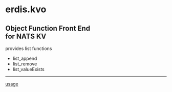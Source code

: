 # erdis.kvo
Object Function Front End <br>
for NATS KV
---
provides list functions <br>
<ul>
  <li>list_append</li>
  <li>list_remove</li>
  <li>list_valueExists</li>
</ul>

---

[usage](https://github.com/perryngordon/erdis.kvo/blob/main/usage.md)
